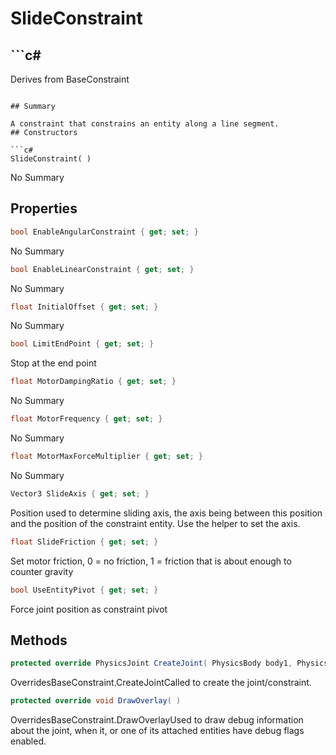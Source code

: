 # SlideConstraint

## ```c#
Derives from BaseConstraint
```

## Summary

A constraint that constrains an entity along a line segment.
## Constructors

```c#
SlideConstraint( ) 
```
No Summary
## Properties

```c#
bool EnableAngularConstraint { get; set; } 
```
No Summary
```c#
bool EnableLinearConstraint { get; set; } 
```
No Summary
```c#
float InitialOffset { get; set; } 
```
No Summary
```c#
bool LimitEndPoint { get; set; } 
```
Stop at the end point
```c#
float MotorDampingRatio { get; set; } 
```
No Summary
```c#
float MotorFrequency { get; set; } 
```
No Summary
```c#
float MotorMaxForceMultiplier { get; set; } 
```
No Summary
```c#
Vector3 SlideAxis { get; set; } 
```
Position used to determine sliding axis, the axis being between this position and the position of the constraint entity. Use the helper to set the axis.
```c#
float SlideFriction { get; set; } 
```
Set motor friction, 0 = no friction, 1 = friction that is about enough to counter gravity
```c#
bool UseEntityPivot { get; set; } 
```
Force joint position as constraint pivot
## Methods

```c#
protected override PhysicsJoint CreateJoint( PhysicsBody body1, PhysicsBody body2) 
```
OverridesBaseConstraint.CreateJointCalled to create the joint/constraint.
```c#
protected override void DrawOverlay( ) 
```
OverridesBaseConstraint.DrawOverlayUsed to draw debug information about the joint, when it, or one of its attached entities have debug flags enabled.
